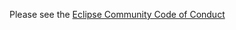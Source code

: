 Please see the [Eclipse Community Code of Conduct](https://eclipse.org/org/documents/Community_Code_of_Conduct.php)
